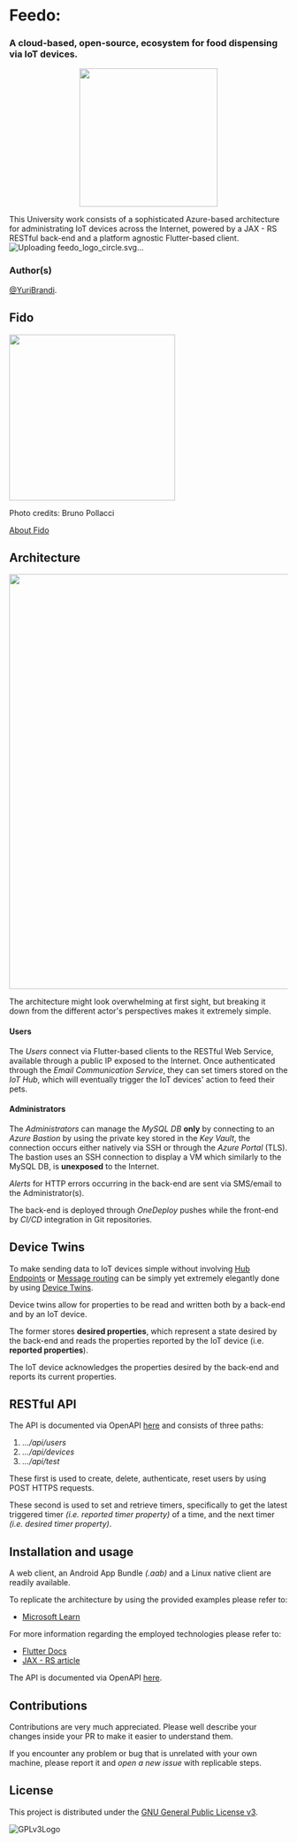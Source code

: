 # Feedo:

### A cloud-based, open-source, ecosystem for food dispensing via IoT devices.

<p align='center'> 
    <img src=https://github.com/YuriBrandi/Feedo/assets/52039988/80904478-2264-4ffd-9d1b-e01d45a09f14 width=250>
</p>

This University work consists of a sophisticated Azure-based architecture for administrating IoT devices across the Internet, powered by a JAX - RS RESTful back-end and a platform agnostic Flutter-based client.![Uploading feedo_logo_circle.svg…]()


### Author(s)
[@YuriBrandi](https://github.com/YuriBrandi).

## Fido
<img src=https://github.com/YuriBrandi/Feedo/assets/52039988/2f41feca-50d7-4e9a-8961-d4bff8d59d86 width=300>

Photo credits: Bruno Pollacci

[About Fido](https://en.wikipedia.org/wiki/Fido_(Italian_dog))

## Architecture

<p align='center'> 
    <img src=https://github.com/YuriBrandi/Feedo/assets/52039988/f3c08e23-b741-4b24-97da-d47975f6215a width=750>
</p>


The architecture might look overwhelming at first sight, but breaking it down from the different actor's perspectives makes it extremely simple.

#### Users
The *Users* connect via Flutter-based clients to the RESTful Web Service, available through a public IP exposed to the Internet. Once authenticated through the *Email Communication Service*, they can set timers stored on the *IoT Hub*, which will eventually trigger the IoT devices' action to feed their pets.

#### Administrators
The *Administrators* can manage the *MySQL DB* **only** by connecting to an *Azure Bastion* by using the private key stored in the *Key Vault*, the connection occurs either natively via SSH or through the *Azure Portal* (TLS). The bastion uses an SSH connection to display a VM which similarly to the MySQL DB, is **unexposed** to the Internet. 

*Alerts* for HTTP errors occurring in the back-end are sent via SMS/email to the Administrator(s).

The back-end is deployed through *OneDeploy* pushes while the front-end by *CI/CD* integration in Git repositories.

## Device Twins

To make sending data to IoT devices simple without involving [Hub Endpoints](https://learn.microsoft.com/en-us/azure/iot-hub/iot-hub-devguide-endpoints) or [Message routing](https://learn.microsoft.com/en-us/azure/iot-hub/iot-hub-devguide-messages-d2c) can be simply yet extremely elegantly done by using [Device Twins](https://learn.microsoft.com/en-us/azure/iot-hub/iot-hub-devguide-device-twins).

Device twins allow for properties to be read and written both by a back-end and by an IoT device.

The former stores **desired properties**, which represent a state desired by the back-end and reads the properties reported by the IoT device (i.e. **reported properties**).

The IoT device acknowledges the properties desired by the back-end and reports its current properties.

## RESTful API
The API is documented via OpenAPI [here](#) and consists of three paths:

1. *.../api/users*
2. *.../api/devices*
3. *.../api/test*

These first is used to create, delete, authenticate, reset users by using POST HTTPS requests.

These second is used to set and retrieve timers, specifically to get the latest triggered timer *(i.e. reported timer property)* of a time, and the next timer *(i.e. desired timer property)*.

## Installation and usage
A web client, an Android App Bundle *(.aab)* and a Linux native client are readily available.

To replicate the architecture by using the provided examples please refer to:

- [Microsoft Learn](https://learn.microsoft.com/en-us/azure)

For more information regarding the employed technologies please refer to:

- [Flutter Docs](https://docs.flutter.dev/)
- [JAX - RS article](https://www.oracle.com/technical-resources/articles/java/jax-rs.html)

The API is documented via OpenAPI [here](#).

## Contributions

Contributions are very much appreciated. Please well describe your changes inside your PR to make it easier to understand them.

If you encounter any problem or bug that is unrelated with your own machine, please report it and *open a new issue* with replicable steps. 

## License

This project is distributed under the [GNU General Public License v3](LICENSE).

![GPLv3Logo](https://www.gnu.org/graphics/gplv3-127x51.png)
